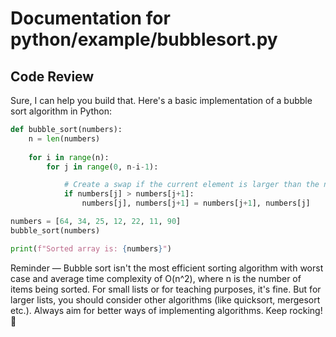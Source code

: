 # Documentation for python/example/bubblesort.py

## Code Review

Sure, I can help you build that. Here's a basic implementation of a bubble sort algorithm in Python:

```python
def bubble_sort(numbers):
    n = len(numbers)
    
    for i in range(n):
        for j in range(0, n-i-1): 

            # Create a swap if the current element is larger than the next
            if numbers[j] > numbers[j+1]:
                numbers[j], numbers[j+1] = numbers[j+1], numbers[j]

numbers = [64, 34, 25, 12, 22, 11, 90]
bubble_sort(numbers)

print(f"Sorted array is: {numbers}")
```
Reminder — Bubble sort isn't the most efficient sorting algorithm with worst case and average time complexity of O(n^2), where n is the number of items being sorted. For small lists or for teaching purposes, it's fine. But for larger lists, you should consider other algorithms (like quicksort, mergesort etc.). Always aim for better ways of implementing algorithms. Keep rocking! 🎸